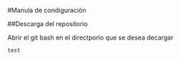 #Manula de condiguración

##Descarga del repositorio

Abrir el git bash en el directporio que se desea decargar 
```
test
```

